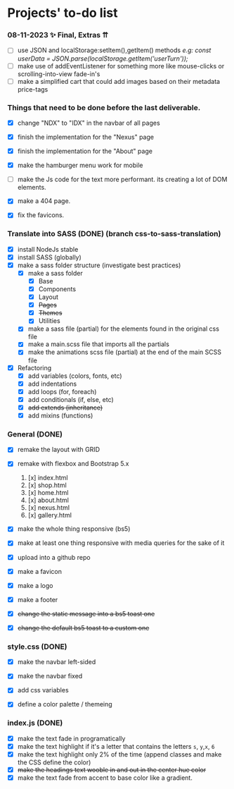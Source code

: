 # Projects' to-do list

### 08-11-2023 ✨ Final, Extras ⇈
- [ ] use JSON and localStorage:setItem(),getItem() methods
*e.g: const userData = JSON.parse(localStorage.getItem('userTurn'));*
- [ ] make use of addEventListener for something more like mouse-clicks or scrolling-into-view fade-in's
- [ ] make a simplified cart that could add images based on their metadata price-tags

### Things that need to be done before the last deliverable.
- [x] change "NDX" to "IDX" in the navbar of all pages
- [x] finish the implementation for the "Nexus" page
- [x] finish the implementation for the "About" page
- [x] make the hamburger menu work for mobile
- [ ] make the Js code for the text more performant. its creating a lot of DOM elements.
- [x] make a 404 page.
- [x] fix the favicons.


### Translate into SASS (DONE) (branch css-to-sass-translation)
- [x] install NodeJs stable
- [x] install SASS (globally)
- [x] make a sass folder structure (investigate best practices)
    - [x] make a sass folder
        - [x] Base
        - [x] Components
        - [x] Layout
        - [x] ~~Pages~~
        - [x] ~~Themes~~
        - [x] Utilities
    - [x] make a sass file (partial) for the elements found in the original css file
    - [x] make a main.scss file that imports all the partials
    - [x] make the animations scss file (partial) at the end of the main SCSS file
- [x] Refactoring
    - [x] add variables (colors, fonts, etc)
    - [x] add indentations
    - [x] add loops (for, foreach)
    - [x] add conditionals (if, else, etc)
    - [x] ~~add extends (inheritance)~~
    - [x] add mixins (functions)

### General (DONE)
- [x] remake the layout with GRID
- [x] remake with flexbox and Bootstrap 5.x
    1. [x] index.html
    2. [x] shop.html
    3. [x] home.html
    4. [x] about.html
    5. [x] nexus.html
    6. [x] gallery.html
- [x] make the whole thing responsive (bs5)
- [x] make at least one thing responsive with media queries for the sake of it
- [x] upload into a github repo
- [x] make a favicon
- [x] make a logo
- [x] make a footer
- [x] ~~change the static message into a bs5 toast one~~
- [x] ~~change the default bs5 toast to a custom one~~


### style.css (DONE)
- [x] make the navbar left-sided
- [x] make the navbar fixed
- [x] add css variables
- [x] define a color palette / themeing


### index.js (DONE)
- [x] make the text fade in programatically
- [x] make the text highlight if it's a letter that contains the letters `s`, `y`,`x`, `6`
- [x] make the text highlight only 2% of the time (append classes and make the CSS define the color)
- [x] ~~make the headings text wooble in and out in the center hue color~~
- [x] make the text fade from accent to base color like a gradient.